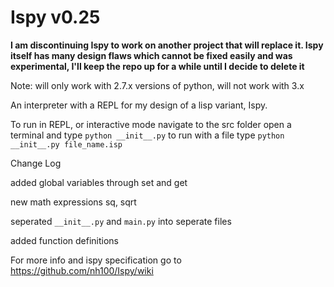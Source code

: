 Ispy v0.25
====

<b>I am discontinuing Ispy to work on another project that will replace it. Ispy itself has many design flaws which 
cannot be fixed easily and was experimental, I'll keep the repo up for a while until I decide to delete it</b>

Note: will only work with 2.7.x versions of python, will not work with 3.x

An interpreter with a REPL for my design of a lisp variant, Ispy.


To run in REPL, or interactive mode navigate to the src folder open a terminal and type `python __init__.py`
to run with a file type `python __init__.py file_name.isp`

Change Log
  
  added global variables through set and get
  
  new math expressions sq, sqrt
  
  seperated `__init__.py` and `main.py` into seperate files
  
  added function definitions

For more info and ispy specification go to https://github.com/nh100/Ispy/wiki
